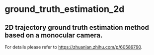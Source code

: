 # ground_truth_estimation_2d
## 2D trajectory ground truth estimation method based on a monocular camera.

For details please refer to  https://zhuanlan.zhihu.com/p/60589790.
